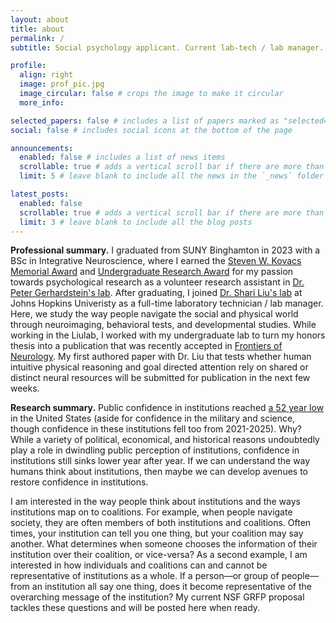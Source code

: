 ```yaml
---
layout: about
title: about
permalink: /
subtitle: Social psychology applicant. Current lab-tech / lab manager.

profile:
  align: right
  image: prof_pic.jpg
  image_circular: false # crops the image to make it circular
  more_info: 

selected_papers: false # includes a list of papers marked as "selected={true}"
social: false # includes social icons at the bottom of the page

announcements:
  enabled: false # includes a list of news items
  scrollable: true # adds a vertical scroll bar if there are more than 3 news items
  limit: 5 # leave blank to include all the news in the `_news` folder

latest_posts:
  enabled: false
  scrollable: true # adds a vertical scroll bar if there are more than 3 new posts items
  limit: 3 # leave blank to include all the blog posts
---
```


**Professional summary.** I graduated from SUNY Binghamton in 2023 with a BSc in Integrative Neuroscience, where I earned the [Steven W. Kovacs Memorial Award](https://www.binghamton.edu/psychology/undergraduate/undergraduate-awards.html#Kovacs) and [Undergraduate Research Award](https://www.binghamton.edu/student-research-and-scholarship/undergraduate-research/funding-and-awards/undergrad-research-award.html) for my passion towards psychological research as a volunteer research assistant in [Dr. Peter Gerhardstein's lab](https://www.binghamton.edu/psychology/labs/baby/). After graduating, I joined [Dr. Shari Liu's lab](https://www.liulaboratory.org/) at Johns Hopkins Univeristy as a full-time laboratory technician / lab manager. Here, we study the way people navigate the social and physical world through neuroimaging, behavioral tests, and developmental studies. While working in the Liulab, I worked with my undergraduate lab to turn my honors thesis into a publication that was recently accepted in [Frontiers of Neurology](https://osf.io/preprints/psyarxiv/689cm_v1). My first authored paper with Dr. Liu that tests whether human intuitive physical reasoning and goal directed attention rely on shared or distinct neural resources will be submitted for publication in the next few weeks.

**Research summary.** Public confidence in institutions reached [a 52 year low](https://news.gallup.com/poll/1597/confidence-institutions.aspx) in the United States (aside for confidence in the military and science, though confidence in these institutions fell too from 2021-2025). Why? While a variety of political, economical, and historical reasons undoubtedly play a role in dwindling public perception of institutions, confidence in institutions still sinks lower year after year. If we can understand the way humans think about institutions, then maybe we can develop avenues to restore confidence in institutions. 

I am interested in the way people think about institutions and the ways institutions map on to coalitions. For example, when people navigate society, they are often members of both institutions and coalitions. Often times, your institution can tell you one thing, but your coalition may say another. What determines when someone chooses the information of their institution over their coalition, or vice-versa? As a second example, I am interested in how individuals and coalitions can and cannot be representative of institutions as a whole. If a person—or group of people—from an institution all say one thing, does it become representative of the overarching message of the institution? My current NSF GRFP proposal tackles these questions and will be posted here when ready.